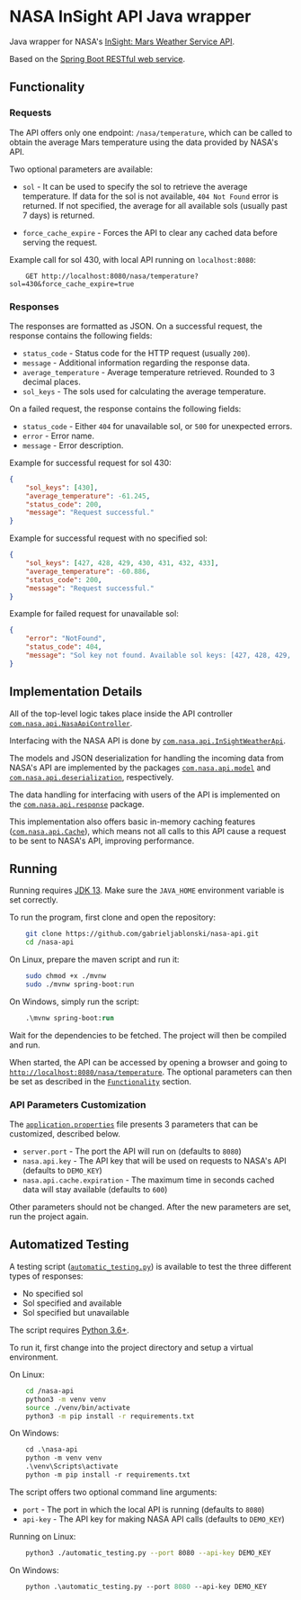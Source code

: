 # NASA InSight API Java wrapper

Java wrapper for NASA's [InSight: Mars Weather Service API](https://api.nasa.gov/assets/insight/InSight%20Weather%20API%20Documentation.pdf).

Based on the [Spring Boot RESTful web service](https://spring.io/guides/gs/rest-service/).

## Functionality

### Requests

The API offers only one endpoint: `/nasa/temperature`, which can be called to obtain the average Mars temperature using the data provided by NASA's API.

Two optional parameters are available:

- `sol` - It can be used to specify the sol to retrieve the average temperature. If data for the sol is not available, `404 Not Found` error is returned. If not specified, the average for all available sols (usually past 7 days) is returned.

- `force_cache_expire` - Forces the API to clear any cached data before serving the request.

Example call for sol 430, with local API running on `localhost:8080`:

```
    GET http://localhost:8080/nasa/temperature?sol=430&force_cache_expire=true
```

### Responses

The responses are formatted as JSON. On a successful request, the response contains the following fields:

- `status_code` - Status code for the HTTP request (usually `200`).
- `message` - Additional information regarding the response data.
- `average_temperature` - Average temperature retrieved. Rounded to 3 decimal places.
- `sol_keys` - The sols used for calculating the average temperature.

On a failed request, the response contains the following fields:

- `status_code` - Either `404` for unavailable sol, or `500` for unexpected errors.
- `error` - Error name.
- `message` - Error description.

Example for successful request for sol 430:

```json
{ 
    "sol_keys": [430],
    "average_temperature": -61.245,
    "status_code": 200,
    "message": "Request successful."
}
```

Example for successful request with no specified sol:

```json
{ 
    "sol_keys": [427, 428, 429, 430, 431, 432, 433],
    "average_temperature": -60.886,
    "status_code": 200,
    "message": "Request successful."
}
```

Example for failed request for unavailable sol:

```json
{ 
    "error": "NotFound",
    "status_code": 404,
    "message": "Sol key not found. Available sol keys: [427, 428, 429, 430, 431, 432, 433]."
}
```

## Implementation Details

All of the top-level logic takes place inside the API controller [`com.nasa.api.NasaApiController`](/src/main/java/com/nasa/api/NasaApiController.java).

Interfacing with the NASA API is done by [`com.nasa.api.InSightWeatherApi`](/src/main/java/com/nasa/api/InSightWeatherApi.java).

The models and JSON deserialization for handling the incoming data from NASA's API are implemented by the packages [`com.nasa.api.model`](/src/main/java/com/nasa/api/model) and [`com.nasa.api.deserialization`](/src/main/java/com/nasa/api/deserialization), respectively.

The data handling for interfacing with users of the API is implemented on the [`com.nasa.api.response`](/src/main/java/com/nasa/api/response) package.

This implementation also offers basic in-memory caching features ([`com.nasa.api.Cache`](/src/main/java/com/nasa/api/Cache.java)), which means not all calls to this API cause a request to be sent to NASA's API, improving performance.

## Running

Running requires [JDK 13](https://www.oracle.com/java/technologies/javase-jdk13-downloads.html). Make sure the `JAVA_HOME` environment variable is set correctly.

To run the program, first clone and open the repository:

```sh
    git clone https://github.com/gabrieljablonski/nasa-api.git
    cd /nasa-api
```

On Linux, prepare the maven script and run it:

```sh
    sudo chmod +x ./mvnw
    sudo ./mvnw spring-boot:run
```

On Windows, simply run the script:

```ps
    .\mvnw spring-boot:run
```

Wait for the dependencies to be fetched. The project will then be compiled and run.

When started, the API can be accessed by opening a browser and going to [`http://localhost:8080/nasa/temperature`](http://localhost:8080/nasa/temperature). The optional parameters can then be set as described in the [`Functionality`](#Functionality) section.

### API Parameters Customization

The [`application.properties`](/src/main/resources/application.properties) file presents 3 parameters that can be customized, described below.

- `server.port` - The port the API will run on (defaults to `8080`)
- `nasa.api.key` - The API key that will be used on requests to NASA's API (defaults to `DEMO_KEY`)
- `nasa.api.cache.expiration` - The maximum time in seconds cached data will stay available (defaults to `600`)

Other parameters should not be changed. After the new parameters are set, run the project again.

## Automatized Testing

A testing script ([`automatic_testing.py`](/automatic_testing.py)) is available to test the three different types of responses: 

- No specified sol
- Sol specified and available
- Sol specified but unavailable

The script requires [Python 3.6+](https://www.python.org/downloads/).

To run it, first change into the project directory and setup a virtual environment.

On Linux:
```sh
    cd /nasa-api
    python3 -m venv venv
    source ./venv/bin/activate
    python3 -m pip install -r requirements.txt
```

On Windows:
```ps
    cd .\nasa-api
    python -m venv venv
    .\venv\Scripts\activate
    python -m pip install -r requirements.txt
```

The script offers two optional command line arguments:

- `port` - The port in which the local API is running (defaults to `8080`)
- `api-key` - The API key for making NASA API calls (defaults to `DEMO_KEY`)

Running on Linux:

```sh
    python3 ./automatic_testing.py --port 8080 --api-key DEMO_KEY
```

On Windows:

```ps
    python .\automatic_testing.py --port 8080 --api-key DEMO_KEY
```
